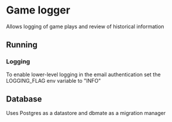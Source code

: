 # Game logger

Allows logging of game plays and review of historical information

## Running

### Logging

To enable lower-level logging in the email authentication set the LOGGING_FLAG env variable to "INFO"

## Database

Uses Postgres as a datastore and dbmate as a migration manager